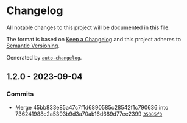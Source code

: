 # Changelog

All notable changes to this project will be documented in this file.

The format is based on [Keep a Changelog](https://keepachangelog.com/en/1.0.0/)
and this project adheres to [Semantic Versioning](https://semver.org/spec/v2.0.0.html).

Generated by [`auto-changelog`](https://github.com/CookPete/auto-changelog).

## 1.2.0 - 2023-09-04

### Commits

- Merge 45bb833e85a47c7f1d6890585c28542f1c790636 into 736241988c2a5393b9d3a70ab16d689d77ee2399 [`35385f3`](https://github.com/rohit1901/ts-raw-utils/commit/35385f350223d509c36f1e17baa6f4d0162fb700)
